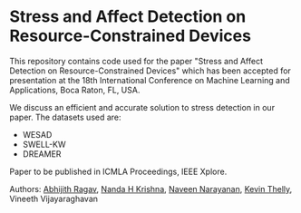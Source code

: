 # Stress and Affect Detection on Resource-Constrained Devices
This repository contains code used for the paper "Stress and Affect Detection on Resource-Constrained Devices" which has been accepted for presentation at the 18th International Conference on Machine Learning and Applications, Boca Raton, FL, USA.

We discuss an efficient and accurate solution to stress detection in our paper. The datasets used are:
* WESAD
* SWELL-KW
* DREAMER

Paper to be published in ICMLA Proceedings, IEEE Xplore.

Authors: [Abhijith Ragav](https://github.com/abhijithragav), [Nanda H Krishna](https://github.com/nandahkrishna), [Naveen Narayanan](https://github.com/naveenggmu), [Kevin Thelly](https://github.com/KevinThelly), Vineeth Vijayaraghavan
